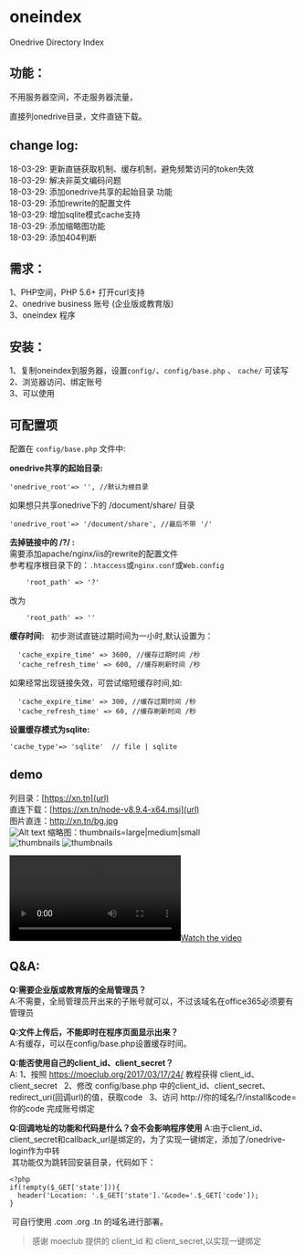 # oneindex
Onedrive Directory Index

## 功能：
不用服务器空间，不走服务器流量，  

直接列onedrive目录，文件直链下载。  

## change log:  
18-03-29: 更新直链获取机制、缓存机制，避免频繁访问的token失效  
18-03-29: 解决非英文编码问题  
18-03-29: 添加onedrive共享的起始目录 功能  
18-03-29: 添加rewrite的配置文件  
18-03-29: 增加sqlite模式cache支持  
18-03-29: 添加缩略图功能  
18-03-29: 添加404判断 

## 需求：
1、PHP空间，PHP 5.6+ 打开curl支持  
2、onedrive business 账号 (企业版或教育版)  
3、oneindex 程序   

## 安装：
1、复制oneindex到服务器，设置` config/ `、`config/base.php` 、 `cache/` 可读写  
2、浏览器访问、绑定账号  
3、可以使用  

## 可配置项
配置在 `config/base.php` 文件中:  

**onedrive共享的起始目录:**  
```
'onedrive_root'=> '', //默认为根目录
```  

如果想只共享onedrive下的 /document/share/ 目录  
```
'onedrive_root'=> '/document/share', //最后不带 '/'
```  
  
**去掉链接中的 /?/ :**  
需要添加apache/nginx/iis的rewrite的配置文件  
参考程序根目录下的：`.htaccess`或`nginx.conf`或`Web.config`  
```
    'root_path' => '?' 
```
改为  

```
    'root_path' => '' 
```  
  
**缓存时间:**  
初步测试直链过期时间为一小时,默认设置为： 
```
  'cache_expire_time' => 3600, //缓存过期时间 /秒
  'cache_refresh_time' => 600, //缓存刷新时间 /秒
```
如果经常出现链接失效，可尝试缩短缓存时间,如:  
```
  'cache_expire_time' => 300, //缓存过期时间 /秒
  'cache_refresh_time' => 60, //缓存刷新时间 /秒
```
  
**设置缓存模式为sqlite:**  
```
'cache_type'=> 'sqlite'  // file | sqlite
```

## demo
列目录：[https://xn.tn](url)  
直连下载：[https://xn.tn/node-v8.9.4-x64.msi](url)  
图片直连：http://xn.tn/bg.jpg  
![Alt text](http://xn.tn/bg.jpg)
缩略图：thumbnails=large|medium|small  
![thumbnails](http://xn.tn/bg.jpg?thumbnails=medium)
![thumbnails](http://xn.tn/bg.jpg?thumbnails=small)


[![Watch the video](https://xn.tn/trailer.mp4?thumbnails=large)](https://xn.tn/trailer.mp4)

## Q&A:  
**Q:需要企业版或教育版的全局管理员？**  
A:不需要，全局管理员开出来的子账号就可以，不过该域名在office365必须要有管理员  

**Q:文件上传后，不能即时在程序页面显示出来？**  
A:有缓存，可以在config/base.php设置缓存时间。  


**Q:能否使用自己的client_id、client_secret？**  
A: 1、按照 https://moeclub.org/2017/03/17/24/ 教程获得 client_id、client_secret
    2、修改 config/base.php 中的client_id、client_secret、redirect_uri(回调url)的值，获取code
    3、访问 http://你的域名/?/install&code=你的code 完成账号绑定  

**Q:回调地址的功能和代码是什么？会不会影响程序使用**
A:由于client_id、client_secret和callback_url是绑定的，为了实现一键绑定，添加了/onedrive-login作为中转  
  其功能仅为跳转回安装目录，代码如下：  
  ```
<?php 
if(!empty($_GET['state'])){
    header('Location: '.$_GET['state'].'&code='.$_GET['code']);
}
  ```   
  可自行使用 .com .org .tn 的域名进行部署。
  
> 感谢 moeclub 提供的 client_id 和 client_secret,以实现一键绑定
